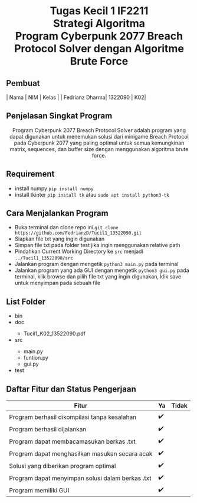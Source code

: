<h1> <center> Tugas Kecil 1 IF2211<br> 
Strategi Algoritma <br>
Program Cyberpunk 2077 Breach Protocol Solver dengan Algoritme Brute Force</center> </h1>

<h2> <b> Pembuat </b> </h2>

|                    Nama                        |         NIM         |        Kelas       |
| Fedrianz Dharma| 1322090 | K02|

<h2> <b> Penjelasan Singkat Program </b> </h2>
<p> <center> Program Cyberpunk 2077 Breach Protocol Solver adalah program yang dapat digunakan untuk menemukan solusi dari minigame Breach Protocol pada Cyberpunk 2077 yang paling optimal untuk semua kemungkinan matrix, sequences, dan buffer size dengan menggunakan algoritma brute force. 
</center> </p> 

<h2> <b> Requirement </b> </h2>

 - install numpy `pip install numpy` 
 - install tkinter `pip install tk` atau `sudo apt install python3-tk`

<h2> <b> Cara Menjalankan Program </b> </h2>

 - Buka terminal dan clone repo ini `git clone https://github.com/FedrianzD/Tucil1_13522090.git`
 - Siapkan file txt yang ingin digunakan
 - Simpan file txt pada folder test jika ingin menggunakan relative path
 - Pindahkan Current Working Directory ke `src` menjadi `../Tucil1_13522090/src`
 - Jalankan program dengan mengetik `python3 main.py` pada terminal
 - Jalankan program yang ada GUI dengan mengetik `python3 gui.py` pada terminal, klik browse dan pilih file txt yang ingin digunakan, klik save untuk menyimpan pada sebuah file


<h2> List Folder </h2>
<ul>
    <li>bin</li>
    <li>doc</li>
    <ul>
     <li>Tucil1_K02_13522090.pdf</li>
    </ul>
    <li>src</li>
    <ul>
     <li>main.py</li>
     <li>funtion.py</li>
     <li>gui.py</li>
    </ul>
    <li>test</li>
</ul>

## Daftar Fitur dan Status Pengerjaan 
|                     Fitur                         |         Ya         |        Tidak       | 
| --------------------------------------------------| -------------------| ------------------ |
| Program berhasil dikompilasi tanpa kesalahan      | :heavy_check_mark: |                    |
| Program berhasil dijalankan                       | :heavy_check_mark: |                    | 
| Program dapat membacamasukan berkas .txt          | :heavy_check_mark: |                    | 
| Program dapat menghasilkan masukan secara acak    | :heavy_check_mark: |                    |
| Solusi yang diberikan program optimal             | :heavy_check_mark: |                    | 
| Program dapat menyimpan solusi dalam berkas .txt  | :heavy_check_mark: |                    |
| Program memiliki GUI                              | :heavy_check_mark: |                    |
